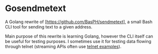 # Gosendmetext

A Golang rewrite of [https://github.com/BasPH/sendmetext], a small Bash CLI tool for sending text to a given address.

Main purpose of this rewrite is learning Golang, however the CLI itself can be useful for testing purposes. I sometimes use it for testing data flowing through telnet (streaming APIs often use [telnet examples](https://spark.apache.org/docs/latest/structured-streaming-programming-guide.html#quick-example)).
